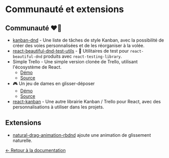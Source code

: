 # Communauté et extensions

## Communauté ❤️👋

- [kanban-dnd](https://kanban-dnd.glitch.me) - Une liste de tâches de style Kanban, avec la possibilité de créer des voies personnalisées et de les réorganiser à la volée.
- [react-beautiful-dnd-test-utils](https://github.com/colinrcummings/react-beautiful-dnd-test-utils) - 🧤 Utilitaires de test pour `react-beautiful-dnd` produits avec `react-testing-library`.
- Simple Trello - Une simple version clonée de Trello, utilisant l'écosystème de React.
  - [Démo](https://simple-trello.netlify.com/)
  - [Source](https://github.com/ng-hai/simple-trello)
- 🎮 Un jeu de dames en glisser-déposer
  - [Démo](https://checkers-game.netlify.com/)
  - [Source](https://github.com/emanuellarini/checkers)
- [react-kanban](https://github.com/lourenci/react-kanban) - Une autre librairie Kanban / Trello pour React, avec des personnalisations à utiliser dans les projets.

## Extensions

- [natural-drag-animation-rbdnd](https://github.com/rokborf/natural-drag-animation-rbdnd) ajoute une animation de glissement naturelle.

[← Retour à la documentation](/README.md#documentation-)
